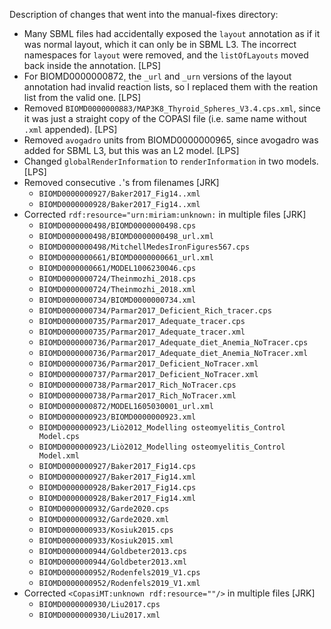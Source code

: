 Description of changes that went into the manual-fixes directory:

* Many SBML files had accidentally exposed the `layout` annotation as if it was normal layout, which it can only be in SBML L3.  The incorrect namespaces for `layout` were removed, and the `listOfLayouts` moved back inside the annotation. [LPS]
* For BIOMD0000000872, the `_url` and `_urn` versions of the layout annotation had invalid reaction lists, so I replaced them with the reation list from the valid one. [LPS]
* Removed `BIOMD0000000883/MAP3K8_Thyroid_Spheres_V3.4.cps.xml`, since it was just a straight copy of the COPASI file (i.e. same name without `.xml` appended). [LPS]
* Removed `avogadro` units from BIOMD0000000965, since avogadro was added for SBML L3, but this was an L2 model. [LPS]
* Changed `globalRenderInformation` to `renderInformation` in two models. [LPS]
* Removed consecutive `.`'s from filenames [JRK]
    * `BIOMD0000000927/Baker2017_Fig14..xml`
    * `BIOMD0000000928/Baker2017_Fig14..xml`
* Corrected `rdf:resource="urn:miriam:unknown:` in multiple files [JRK]
    * `BIOMD0000000498/BIOMD0000000498.cps`
    * `BIOMD0000000498/BIOMD0000000498_url.xml`
    * `BIOMD0000000498/MitchellMedesIronFigures567.cps`
    * `BIOMD0000000661/BIOMD0000000661_url.xml`
    * `BIOMD0000000661/MODEL1006230046.cps`
    * `BIOMD0000000724/Theinmozhi_2018.cps`
    * `BIOMD0000000724/Theinmozhi_2018.xml`
    * `BIOMD0000000734/BIOMD0000000734.xml`
    * `BIOMD0000000734/Parmar2017_Deficient_Rich_tracer.cps`
    * `BIOMD0000000735/Parmar2017_Adequate_tracer.cps`
    * `BIOMD0000000735/Parmar2017_Adequate_tracer.xml`
    * `BIOMD0000000736/Parmar2017_Adequate_diet_Anemia_NoTracer.cps`
    * `BIOMD0000000736/Parmar2017_Adequate_diet_Anemia_NoTracer.xml`
    * `BIOMD0000000736/Parmar2017_Deficient_NoTracer.xml`
    * `BIOMD0000000737/Parmar2017_Deficient_NoTracer.xml`
    * `BIOMD0000000738/Parmar2017_Rich_NoTracer.cps`
    * `BIOMD0000000738/Parmar2017_Rich_NoTracer.xml`
    * `BIOMD0000000872/MODEL1605030001_url.xml `
    * `BIOMD0000000923/BIOMD0000000923.xml`
    * `BIOMD0000000923/Liò2012_Modelling osteomyelitis_Control Model.cps`
    * `BIOMD0000000923/Liò2012_Modelling osteomyelitis_Control Model.xml`
    * `BIOMD0000000927/Baker2017_Fig14.cps`
    * `BIOMD0000000927/Baker2017_Fig14.xml`
    * `BIOMD0000000928/Baker2017_Fig14.cps`
    * `BIOMD0000000928/Baker2017_Fig14.xml`
    * `BIOMD0000000932/Garde2020.cps`
    * `BIOMD0000000932/Garde2020.xml`
    * `BIOMD0000000933/Kosiuk2015.cps`
    * `BIOMD0000000933/Kosiuk2015.xml`
    * `BIOMD0000000944/Goldbeter2013.cps`
    * `BIOMD0000000944/Goldbeter2013.xml`
    * `BIOMD0000000952/Rodenfels2019_V1.cps`
    * `BIOMD0000000952/Rodenfels2019_V1.xml`
* Corrected `<CopasiMT:unknown rdf:resource=""/>` in multiple files [JRK]
    * `BIOMD0000000930/Liu2017.cps`
    * `BIOMD0000000930/Liu2017.xml`
